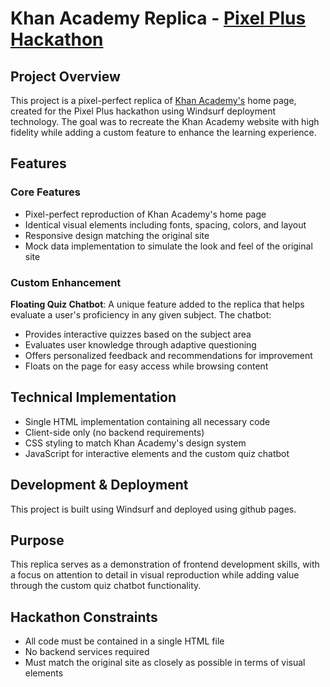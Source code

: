 # Khan Academy Replica - [Pixel Plus Hackathon](https://docs.google.com/document/d/166Yjxb7liJUzEPqgCBphtjuvVDybecziDTYVRKOUQNg/edit?tab=t.0#heading=h.rjb07evrormh)

## Project Overview
This project is a pixel-perfect replica of [Khan Academy's](https://www.khanacademy.org/) home page, created for the Pixel Plus hackathon using Windsurf deployment technology. The goal was to recreate the Khan Academy website with high fidelity while adding a custom feature to enhance the learning experience.

## Features

### Core Features
- Pixel-perfect reproduction of Khan Academy's home page
- Identical visual elements including fonts, spacing, colors, and layout
- Responsive design matching the original site
- Mock data implementation to simulate the look and feel of the original site

### Custom Enhancement
**Floating Quiz Chatbot**: A unique feature added to the replica that helps evaluate a user's proficiency in any given subject. The chatbot:
- Provides interactive quizzes based on the subject area
- Evaluates user knowledge through adaptive questioning
- Offers personalized feedback and recommendations for improvement
- Floats on the page for easy access while browsing content

## Technical Implementation
- Single HTML implementation containing all necessary code
- Client-side only (no backend requirements)
- CSS styling to match Khan Academy's design system
- JavaScript for interactive elements and the custom quiz chatbot

## Development & Deployment
This project is built using Windsurf and deployed using github pages.

## Purpose
This replica serves as a demonstration of frontend development skills, with a focus on attention to detail in visual reproduction while adding value through the custom quiz chatbot functionality.

## Hackathon Constraints
- All code must be contained in a single HTML file
- No backend services required
- Must match the original site as closely as possible in terms of visual elements
